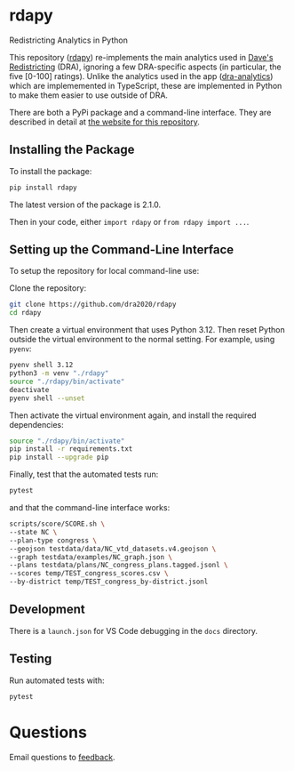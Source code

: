 # rdapy

Redistricting Analytics in Python

This repository ([rdapy](https://github.com/dra2020/rdapy)) re-implements 
the main analytics used in [Dave's Redistricting](https://davesredistricting.org/) (DRA),
ignoring a few DRA-specific aspects (in particular, the five [0-100] ratings).
Unlike the analytics used in the app ([dra-analytics](https://github.com/dra2020/dra-analytics))
which are implememented in TypeScript, these are implemented in Python to make them easier to use outside of DRA.

There are both a PyPi package and a command-line interface.
They are described in detail at [the website for this repository](https://dra2020.github.io/rdapy/).

## Installing the Package

To install the package:

```bash
pip install rdapy
```

The latest version of the package is 2.1.0.

Then in your code, either `import rdapy` or `from rdapy import ...`.

## Setting up the Command-Line Interface

To setup the repository for local command-line use:

Clone the repository:

```bash
git clone https://github.com/dra2020/rdapy
cd rdapy
```

Then create a virtual environment that uses Python 3.12.
Then reset Python outside the virtual environment to the normal setting.
For example, using `pyenv`:

```bash
pyenv shell 3.12
python3 -m venv "./rdapy"
source "./rdapy/bin/activate"
deactivate
pyenv shell --unset
```

Then activate the virtual environment again, and install the required dependencies:

```bash
source "./rdapy/bin/activate"
pip install -r requirements.txt
pip install --upgrade pip
```

Finally, test that the automated tests run:

```bash
pytest
```

and that the command-line interface works:

```bash
scripts/score/SCORE.sh \
--state NC \
--plan-type congress \
--geojson testdata/data/NC_vtd_datasets.v4.geojson \
--graph testdata/examples/NC_graph.json \
--plans testdata/plans/NC_congress_plans.tagged.jsonl \
--scores temp/TEST_congress_scores.csv \
--by-district temp/TEST_congress_by-district.jsonl
```

## Development

There is a `launch.json` for VS Code debugging in the `docs` directory.

## Testing

Run automated tests with:

```bash
pytest
```

# Questions

Email questions to [feedback](mailto:feedback@davesredistricting.org?subject=Python-analytics).
